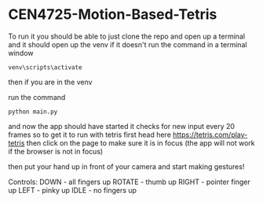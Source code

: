 # CEN4725-Motion-Based-Tetris

To run it you should be able to just clone the repo and open up a terminal and it should open up the venv
if it doesn't run the command in a terminal window
```
venv\scripts\activate
```

then if you are in the venv

run the command 
```
python main.py
```

and now the app should have started
it checks for new input every 20 frames so to get it to run with tetris
first head here https://tetris.com/play-tetris
then click on the page to make sure it is in focus (the app will not work if the browser is not in focus)

then put your hand up in front of your camera and start making gestures!

Controls:
DOWN - all fingers up
ROTATE - thumb up
RIGHT - pointer finger up
LEFT - pinky up
IDLE - no fingers up
